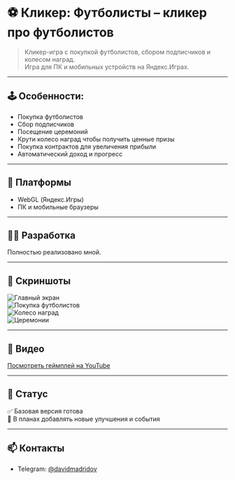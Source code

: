 # ⚽ Кликер: Футболисты – кликер про футболистов

> Кликер-игра с покупкой футболистов, сбором подписчиков и колесом наград.  
> Игра для ПК и мобильных устройств на Яндекс.Играх.

---

## 🕹️ Особенности:

- Покупка футболистов 
- Сбор подписчиков  
- Посещение церемоний 
- Крути колесо наград чтобы получить ценные призы  
- Покупка контрактов для увеличения прибыли  
- Автоматический доход и прогресс

---

## 🔧 Платформы

- WebGL (Яндекс.Игры)  
- ПК и мобильные браузеры

---

## 👨‍💻 Разработка

Полностью реализовано мной.

---

## 📸 Скриншоты

![Главный экран](media/media1.png)  
![Покупка футболистов](media/media2.png)  
![Колесо наград](media/media3.png)  
![Церемонии](media/media4.png)

---

## 🎥 Видео

[Посмотреть геймплей на YouTube](https://youtube.com/shorts/Dotnfo9oWK8)

---

## 📌 Статус

✅ Базовая версия готова  
🔄 В планах добавлять новые улучшения и события

---

## 📫 Контакты
- Telegram: [@davidmadridov](https://t.me/davidmadridov)
